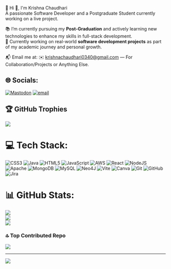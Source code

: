 💫 Hi 👋, I'm Krishna Chaudhari  
A passionate Software Developer and a Postgraduate Student currently working on a live project.

📚 I’m currently pursuing my **Post-Graduation** and actively learning new technologies to enhance my skills in full-stack development.  
🚀 Currently working on real-world **software development projects** as part of my academic journey and personal growth.

📬 Email me at: ✉️ krishnachaudhari0340@gmail.com — For Collaboration/Projects or Anything Else.
## 🌐 Socials:
[![Mastodon](https://img.shields.io/badge/-MASTODON-%232B90D9?logo=mastodon&logoColor=white)](https://mastodon.social/@KrishnaChaudhari-ow9ni) [![email](https://img.shields.io/badge/Email-D14836?logo=gmail&logoColor=white)](mailto:krishnachaudhari0340@gmail.com) 


## 🏆 GitHub Trophies
![](https://github-profile-trophy.vercel.app/?username=KRISHNACHAUDHARI10&theme=radical&no-frame=false&no-bg=true&margin-w=4)
# 💻 Tech Stack:
![CSS3](https://img.shields.io/badge/css3-%231572B6.svg?style=for-the-badge&logo=css3&logoColor=white) ![Java](https://img.shields.io/badge/java-%23ED8B00.svg?style=for-the-badge&logo=openjdk&logoColor=white) ![HTML5](https://img.shields.io/badge/html5-%23E34F26.svg?style=for-the-badge&logo=html5&logoColor=white)  ![JavaScript](https://img.shields.io/badge/javascript-%23323330.svg?style=for-the-badge&logo=javascript&logoColor=%23F7DF1E) ![AWS](https://img.shields.io/badge/AWS-%23FF9900.svg?style=for-the-badge&logo=amazon-aws&logoColor=white) ![React](https://img.shields.io/badge/react-%2320232a.svg?style=for-the-badge&logo=react&logoColor=%2361DAFB) ![NodeJS](https://img.shields.io/badge/node.js-6DA55F?style=for-the-badge&logo=node.js&logoColor=white) ![Apache](https://img.shields.io/badge/apache-%23D42029.svg?style=for-the-badge&logo=apache&logoColor=white) ![MongoDB](https://img.shields.io/badge/MongoDB-%234ea94b.svg?style=for-the-badge&logo=mongodb&logoColor=white) ![MySQL](https://img.shields.io/badge/mysql-4479A1.svg?style=for-the-badge&logo=mysql&logoColor=white) ![Neo4J](https://img.shields.io/badge/Neo4j-008CC1?style=for-the-badge&logo=neo4j&logoColor=white) ![Vite](https://img.shields.io/badge/vite-%23646CFF.svg?style=for-the-badge&logo=vite&logoColor=white) ![Canva](https://img.shields.io/badge/Canva-%2300C4CC.svg?style=for-the-badge&logo=Canva&logoColor=white) ![Git](https://img.shields.io/badge/git-%23F05033.svg?style=for-the-badge&logo=git&logoColor=white) ![GitHub](https://img.shields.io/badge/github-%23121011.svg?style=for-the-badge&logo=github&logoColor=white) ![Jira](https://img.shields.io/badge/jira-%230A0FFF.svg?style=for-the-badge&logo=jira&logoColor=white) 
# 📊 GitHub Stats:
![](https://github-readme-stats.vercel.app/api?username=KRISHNACHAUDHARI10&theme=dark&hide_border=false&include_all_commits=true&count_private=false)<br/>
![](https://nirzak-streak-stats.vercel.app/?user=KRISHNACHAUDHARI10&theme=dark&hide_border=false)<br/>
![](https://github-readme-stats.vercel.app/api/top-langs/?username=KRISHNACHAUDHARI10&theme=dark&hide_border=false&include_all_commits=true&count_private=false&layout=compact)



### 🔝 Top Contributed Repo
![](https://github-contributor-stats.vercel.app/api?username=KRISHNACHAUDHARI10&limit=5&theme=dark&combine_all_yearly_contributions=true)

---
[![](https://visitcount.itsvg.in/api?id=KRISHNACHAUDHARI10&icon=0&color=0)](https://visitcount.itsvg.in)

<!-- Proudly created with GPRM ( https://gprm.itsvg.in ) -->
